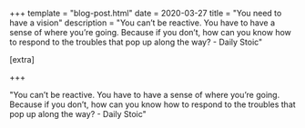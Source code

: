 +++
template = "blog-post.html"
date = 2020-03-27
title = "You need to have a vision"
description = "You can’t be reactive. You have to have a sense of where you’re going. Because if you don’t, how can you know how to respond to the troubles that pop up along the way? - Daily Stoic" 

[extra]

+++

"You can’t be reactive. You have to have a sense of where you’re going. Because if you don’t, how can you know how to respond to the troubles that pop up along the way? - Daily Stoic" 